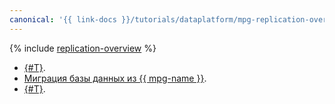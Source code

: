 ```yaml
---
canonical: '{{ link-docs }}/tutorials/dataplatform/mpg-replication-overview'
---
```


{% include [replication-overview](../../_tutorials/dataplatform/replication-overview.md) %}

* [{#T}](data-migration.md).
* [Миграция базы данных из {{ mpg-name }}](outbound-replication.md).
* [{#T}](../operations/logical-replica-from-rds.md).

